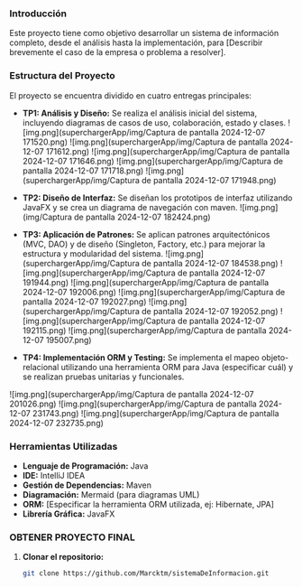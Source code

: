 ### Introducción

Este proyecto tiene como objetivo desarrollar un sistema de información completo, desde el análisis hasta la implementación, para [Describir brevemente el caso de la empresa o problema a resolver].

### Estructura del Proyecto

El proyecto se encuentra dividido en cuatro entregas principales:

* **TP1: Análisis y Diseño:** Se realiza el análisis inicial del sistema, incluyendo diagramas de casos de uso, colaboración, estado y clases.
![img.png](superchargerApp/img/Captura de pantalla 2024-12-07 171520.png)
![img.png](superchargerApp/img/Captura de pantalla 2024-12-07 171612.png)
![img.png](superchargerApp/img/Captura de pantalla 2024-12-07 171646.png)
![img.png](superchargerApp/img/Captura de pantalla 2024-12-07 171718.png)
![img.png](superchargerApp/img/Captura de pantalla 2024-12-07 171948.png)
* **TP2: Diseño de Interfaz:** Se diseñan los prototipos de interfaz utilizando JavaFX y se crea un diagrama de navegación con maven.
  ![img.png](img/Captura de pantalla 2024-12-07 182424.png)
* **TP3: Aplicación de Patrones:** Se aplican patrones arquitectónicos (MVC, DAO) y de diseño (Singleton, Factory, etc.) para mejorar la estructura y modularidad del sistema.
  ![img.png](superchargerApp/img/Captura de pantalla 2024-12-07 184538.png)
  ![img.png](superchargerApp/img/Captura de pantalla 2024-12-07 191944.png)
  ![img.png](superchargerApp/img/Captura de pantalla 2024-12-07 192006.png)
  ![img.png](superchargerApp/img/Captura de pantalla 2024-12-07 192027.png)
  ![img.png](superchargerApp/img/Captura de pantalla 2024-12-07 192052.png)
  ![img.png](superchargerApp/img/Captura de pantalla 2024-12-07 192115.png)
  ![img.png](superchargerApp/img/Captura de pantalla 2024-12-07 195007.png)

* **TP4: Implementación ORM y Testing:** Se implementa el mapeo objeto-relacional utilizando una herramienta ORM para Java (especificar cuál) y se realizan pruebas unitarias y funcionales.

![img.png](superchargerApp/img/Captura de pantalla 2024-12-07 201026.png)
![img.png](superchargerApp/img/Captura de pantalla 2024-12-07 231743.png)
![img.png](superchargerApp/img/Captura de pantalla 2024-12-07 232735.png)

### Herramientas Utilizadas

* **Lenguaje de Programación:** Java
* **IDE:** IntelliJ IDEA
* **Gestión de Dependencias:** Maven
* **Diagramación:** Mermaid (para diagramas UML)
* **ORM:** [Especificar la herramienta ORM utilizada, ej: Hibernate, JPA]
* **Librería Gráfica:** JavaFX


### OBTENER PROYECTO FINAL

1. **Clonar el repositorio:**
   ```bash
   git clone https://github.com/Marcktm/sistemaDeInformacion.git
